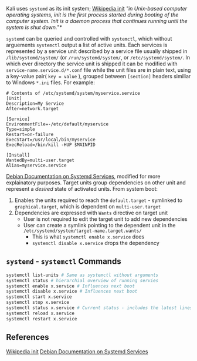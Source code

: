 Kali uses `systemd` as its init system; [Wikipedia init](https://en.wikipedia.org/wiki/Init) *"in Unix-based computer operating systems, init is the first process started during booting of the computer system. Init is a daemon process that continues running until the system is shut down.*"*

`systemd` can be queried and controlled with `systemctl`, which without arguements  `systemctl` output a list of active units. Each services is represented by a service unit described by a service file usually shipped in `/lib/systemd/system/` (or `/run/systemd/system/`, or `/etc/systemd/system/`. In which ever directory the service unit is shipped it can be modified with `service-name.service.d/*.conf` file while the unit files are in plain text, using a key-value pair( `key = value` ), grouped between `[section]` headers  similiar to Windows `*.ini` files. For example:
```
# Contents of /etc/systemd/system/myservice.service
[Unit]
Description=My Service
After=network.target

[Service]
EnvironmentFile=-/etc/default/myservice
Type=simple
Restart=on-failure
ExecStart=/usr/local/bin/myservice
ExecReload=/bin/kill -HUP $MAINPID

[Install]
WantedBy=multi-user.target
Alias=myservice.service
```
[Debian Documentation on Systemd Services](https://wiki.debian.org/systemd/Services), modified for more explainatory purposes. Target units group dependencies on other unit and represent a *desired* state of activated units. From system boot:
1. Enables the units required to reach the `default.target` - symlinked to `graphical.target`, which is dependent on `multi-user.target`
2. Dependencies are expressed with `Wants` directive on target unit
	- User is not required to edit the target unit to add new dependencies 
	- User can create a symlink pointing to the dependent unit in the `/etc/systemd/system/target-name.target.wants/`
		- This is what `systemctl enable x.service` does
		- `systemctl disable x.service` drops the dependency 


## `systemd` - `systemctl` Commands

```bash
systemctl list-units # Same as systemctl without arguments
systemctl status # hierarchial overview of running servies
systemctl enable x.service # Influences next boot 
systemctl disable x.service # Influences next boot 
systemctl start x.service
systemctl stop x.service
systemctl status x.service # Current status - includes the latest lines of the associated log
systemctl reload x.service
systemctl restart x.service
```



## References

[Wikipedia init](https://en.wikipedia.org/wiki/Init)
[Debian Documentation on Systemd Services](https://wiki.debian.org/systemd/Services)